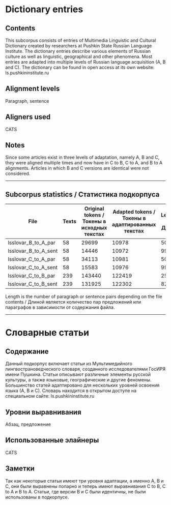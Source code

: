 # Dictionary entries

## Contents

This subcorpus consists of entries of Multimedia Linguistic and Cultural Dictionary created by researchers at Pushkin State Russian Language Institute. The dictionary entries describe various elements of Russian culture as well as linguistic, geographical and other phenomena. Most entries are adapted into multiple levels of Russian language acquisition (A, B and C). The dictionary can be found in open access at its own website: ls.pushkininstitute.ru  

## Alignment levels

Paragraph, sentence

## Aligners used  

CATS

## Notes

Since some articles exist in three levels of adaptation, namely A, B and C, they were aligned multiple times and now have in C to B, C to A, and B to A alignments. Articles in which B and C versions are identical were not considered. 

---------

## Subcorpus statistics / Статистика подкорпуса

| File                 | Texts | Original tokens / Токены в исходных текстах | Adapted tokens / Токены в адаптированных текстах | Length / Длина |
|----------------------|-------|---------------------------------------------|--------------------------------------------------|----------------|
| lsslovar_B_to_A_par  | 58    | 29699                                       | 10978                                            | 508            |
| lsslovar_B_to_A_sent | 58    | 14446                                       | 10972                                            | 994            |
| lsslovar_C_to_A_par  | 58    | 34113                                       | 10981                                            | 509            |
| lsslovar_C_to_A_sent | 58    | 15583                                       | 10976                                            | 995            |
| lsslovar_C_to_B_par  | 239   | 143440                                      | 122419                                           | 2500           |
| lsslovar_C_to_B_sent | 239   | 131925                                      | 122302                                           | 8282           |

Length is the number of paragraph or sentence pairs depending on the file contents / Длиной является количество пар предложений или параграфов в зависимости от содержания файла.  

---------


# Словарные статьи

## Содержание

Данный подкорпус включает статьи из Мультимедийного лингвострановедческого словаря, созданного исследователями ГосИРЯ имени Пушкина. Статьи описывают различные элементы русской культуры, а также языковые, географические и другие феномены. Большинство статей адаптировано для нескольких уровней освоения языка (А, В и С). Словарь находится в открытом доступе на специальном сайте: ls.pushkininstitute.ru  

## Уровни выравнивания

Абзац, предложение

## Использованные элайнеры  

CATS

## Заметки

Так как некоторые статьи имеют три уровня адаптации, а именно А, В и С, они были выравнены попарно и теперь имеют выравнивания C to B, C to A и B to A. Статьи, где версии В и С были идентичны, не были использованы в подкорпусе.
